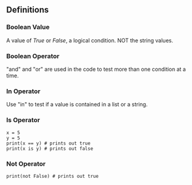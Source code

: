 ## Definitions

### Boolean Value
A value of *True* or *False*, a logical condition. NOT the string values.

### Boolean Operator
"and" and "or" are used in the code to test more than one condition at a time.

### In Operator
Use "in" to test if a value is contained in a list or a string.

### Is Operator
<pre><code>x = 5
y = 5
print(x == y) # prints out true
print(x is y) # prints out false</code></pre>

### Not Operator
<pre><code>print(not False) # prints out true</code></pre>